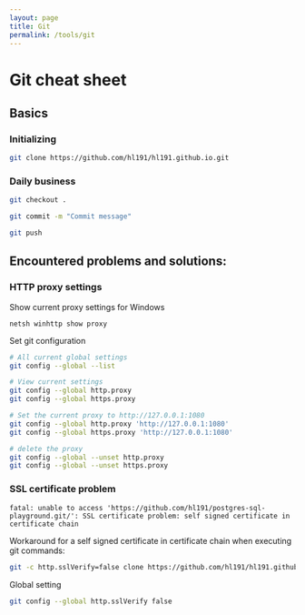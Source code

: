 ```yaml
---
layout: page
title: Git
permalink: /tools/git
---
```


# Git cheat sheet

## Basics

### Initializing

```bash
git clone https://github.com/hl191/hl191.github.io.git
```

### Daily business

```bash
git checkout .
```

```bash
git commit -m "Commit message"
```

```bash
git push
```

## Encountered problems and solutions:

### HTTP proxy settings

Show current proxy settings for Windows

```
netsh winhttp show proxy
```

Set git configuration

```bash
# All current global settings
git config --global --list

# View current settings
git config --global http.proxy
git config --global https.proxy

# Set the current proxy to http://127.0.0.1:1080
git config --global http.proxy 'http://127.0.0.1:1080'
git config --global https.proxy 'http://127.0.0.1:1080'

# delete the proxy
git config --global --unset http.proxy
git config --global --unset https.proxy
```

### SSL certificate problem
```
fatal: unable to access 'https://github.com/hl191/postgres-sql-playground.git/': SSL certificate problem: self signed certificate in certificate chain
```

Workaround for a self signed certificate in certificate chain when executing git commands:
```bash
git -c http.sslVerify=false clone https://github.com/hl191/hl191.github.io.git
```

Global setting
```bash
git config --global http.sslVerify false
```
